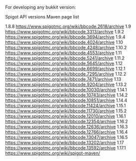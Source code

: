 For developing any bukkit version: 

Spigot API versions Maven page list

1.8.8 https://www.spigotmc.org/wiki/bbcode.2618/archive
1.9 https://www.spigotmc.org/wiki/bbcode.3313/archive
1.9.2 https://www.spigotmc.org/wiki/bbcode.3694/archive
1.9.4 https://www.spigotmc.org/wiki/bbcode.4024/archive
1.10 https://www.spigotmc.org/wiki/bbcode.4248/archive
1.10.2 https://www.spigotmc.org/wiki/bbcode.4553/archive
1.11 https://www.spigotmc.org/wiki/bbcode.5241/archive
1.11.2 https://www.spigotmc.org/wiki/bbcode.5645/archive
1.12 https://www.spigotmc.org/wiki/bbcode.6699/archive
1.12.1 https://www.spigotmc.org/wiki/bbcode.7295/archive
1.12.2 https://www.spigotmc.org/wiki/bbcode.7471/archive
1.13 https://www.spigotmc.org/wiki/bbcode.9204/archive
1.13.2 https://www.spigotmc.org/wiki/bbcode.10030/archive
1.14.1 https://www.spigotmc.org/wiki/bbcode.10743/archive
1.14.2 https://www.spigotmc.org/wiki/bbcode.10851/archive
1.14.4 https://www.spigotmc.org/wiki/bbcode.11424/archive
1.15.1 https://www.spigotmc.org/wiki/bbcode.11730/archive
1.15.2 https://www.spigotmc.org/wiki/bbcode.12010/archive
1.16.1 https://www.spigotmc.org/wiki/bbcode.12354/archive
1.16.2 https://www.spigotmc.org/wiki/bbcode.12636/archive
1.16.3 https://www.spigotmc.org/wiki/bbcode.12766/archive
1.16.4 https://www.spigotmc.org/wiki/bbcode.13047/archive
1.16.5 https://www.spigotmc.org/wiki/bbcode.13202/archive
1.17 https://www.spigotmc.org/wiki/bbcode.13592/archive
1.17.1 https://www.spigotmc.org/wiki/spigot-maven/ 
